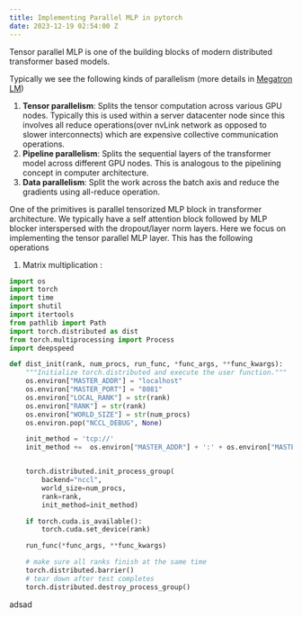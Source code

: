 ```yaml
---
title: Implementing Parallel MLP in pytorch
date: 2023-12-19 02:54:00 Z
---
```


Tensor parallel MLP is one of the building blocks of modern distributed transformer based models. 

Typically we see the following kinds of parallelism (more details in [Megatron LM](https://www.google.com/search?q=Megatron-LM&oq=Megatron-LM&gs_lcrp=EgZjaHJvbWUyBggAEEUYOTIMCAEQABgUGIcCGIAEMgwIAhAAGEMYgAQYigUyBwgDEAAYgAQyBwgEEAAYgAQyBggFEEUYPDIGCAYQRRg8MgYIBxBFGDzSAQczMTFqMGo0qAIAsAIA&sourceid=chrome&ie=UTF-8#:~:text=Megatron%2DLM%3A%20Training,org%20%E2%80%BA%20cs))
1. **Tensor parallelism**: Splits the tensor computation across various GPU nodes. Typically this is used within a server datacenter node since this involves all reduce operations(over nvLink network as opposed to slower interconnects) which are expensive collective communication operations.
2. **Pipeline parallelism**: Splits the sequential layers of the transformer model across different GPU nodes. This is analogous to the pipelining concept in computer architecture.  
3. **Data parallelism**: Split the work across the batch axis and reduce the gradients using all-reduce operation. 

One of the primitives is parallel tensorized MLP block in transformer architecture. We typically have a self attention block followed by MLP blocker interspersed with the dropout/layer norm layers. Here we focus on implementing the tensor parallel MLP layer. This has the following operations
1. Matrix multiplication : 

```python
import os
import torch
import time
import shutil
import itertools
from pathlib import Path
import torch.distributed as dist
from torch.multiprocessing import Process
import deepspeed

def dist_init(rank, num_procs, run_func, *func_args, **func_kwargs):
    """Initialize torch.distributed and execute the user function."""
    os.environ["MASTER_ADDR"] = "localhost"
    os.environ["MASTER_PORT"] = "8081"
    os.environ["LOCAL_RANK"] = str(rank)
    os.environ["RANK"] = str(rank)
    os.environ["WORLD_SIZE"] = str(num_procs)
    os.environ.pop("NCCL_DEBUG", None)

    init_method = 'tcp://' 
    init_method +=  os.environ["MASTER_ADDR"] + ':' + os.environ["MASTER_PORT"]


    torch.distributed.init_process_group(
        backend="nccl",
        world_size=num_procs,
        rank=rank,
        init_method=init_method)

    if torch.cuda.is_available():
        torch.cuda.set_device(rank)

    run_func(*func_args, **func_kwargs)

    # make sure all ranks finish at the same time
    torch.distributed.barrier()
    # tear down after test completes
    torch.distributed.destroy_process_group()
```

adsad